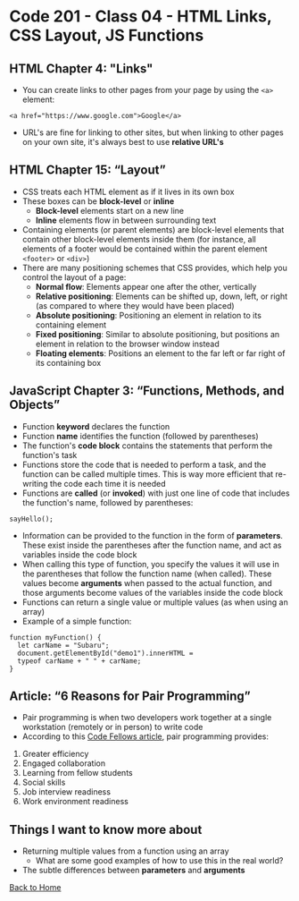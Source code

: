 # Code 201 - Class 04 - HTML Links, CSS Layout, JS Functions

## HTML Chapter 4: "Links"

- You can create links to other pages from your page by using the `<a>` element:

```
<a href="https://www.google.com">Google</a>
```

- URL's are fine for linking to other sites, but when linking to other pages on your own site, it's always best to use **relative URL's**

## HTML Chapter 15: “Layout”

- CSS treats each HTML element as if it lives in its own box
- These boxes can be **block-level** or **inline**
  - **Block-level** elements start on a new line
  - **Inline** elements flow in between surrounding text
- Containing elements (or parent elements) are block-level elements that contain other block-level elements inside them (for instance, all elements of a footer would be contained within the parent element `<footer>` or `<div>`)
- There are many positioning schemes that CSS provides, which help you control the layout of a page:
  - **Normal flow**: Elements appear one after the other, vertically
  - **Relative positioning**: Elements can be shifted up, down, left, or right (as compared to where they would have been placed)
  - **Absolute positioning**: Positioning an element in relation to its containing element
  - **Fixed positioning**: Similar to absolute positioning, but positions an element in relation to the browser window instead
  - **Floating elements**: Positions an element to the far left or far right of its containing box

## JavaScript Chapter 3: “Functions, Methods, and Objects”

- Function **keyword** declares the function
- Function **name** identifies the function (followed by parentheses)
- The function's **code block** contains the statements that perform the function's task
- Functions store the code that is needed to perform a task, and the function can be called multiple times. This is way more efficient that re-writing the code each time it is needed
- Functions are **called** (or **invoked**) with just one line of code that includes the function's name, followed by parentheses:

```
sayHello();
```

- Information can be provided to the function in the form of **parameters**. These exist inside the parentheses after the function name, and act as variables inside the code block
- When calling this type of function, you specify the values it will use in the parentheses that follow the function name (when called). These values become **arguments** when passed to the actual function, and those arguments become values of the variables inside the code block
- Functions can return a single value or multiple values (as when using an array)
- Example of a simple function:

```
function myFunction() {
  let carName = "Subaru";
  document.getElementById("demo1").innerHTML =
  typeof carName + " " + carName;
}
```

## Article: “6 Reasons for Pair Programming”

- Pair programming is when two developers work together at a single workstation (remotely or in person) to write code
- According to this [Code Fellows article](https://www.codefellows.org/blog/6-reasons-for-pair-programming/), pair programming provides:

1. Greater efficiency
2. Engaged collaboration
3. Learning from fellow students
4. Social skills
5. Job interview readiness
6. Work environment readiness

## Things I want to know more about

- Returning multiple values from a function using an array
  - What are some good examples of how to use this in the real world?
- The subtle differences between **parameters** and **arguments**

[Back to Home](../README.md)
